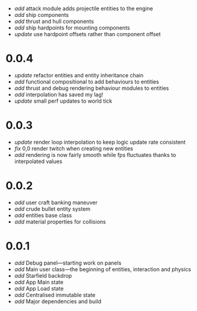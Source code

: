 #

* _add_ attack module adds projectile entities to the engine
* _add_ ship components
* _add_ thrust and hull components
* _add_ ship hardpoints for mounting components
* _update_ use hardpoint offsets rather than component offset

# 0.0.4

* _update_ refactor entities and entity inheritance chain
* _add_ functional compositional to add behaviours to entities
* _add_ thrust and debug rendering behaviour modules to entities
* _add_ interpolation has saved my lag!
* _update_ small perf updates to world tick

# 0.0.3

* _update_ render loop interpolation to keep logic update rate consistent
* _fix_ 0,0 render twitch when creating new entities
* _add_ rendering is now fairly smooth while fps fluctuates thanks to interpolated values

# 0.0.2

* _add_ user craft banking maneuver
* _add_ crude bullet entity system
* _add_ entities base class
* _add_ material properties for collisions

# 0.0.1

* _add_ Debug panel—starting work on panels
* _add_ Main user class—the beginning of entities, interaction and physics
* _add_ Starfield backdrop
* _add_ App Main state
* _add_ App Load state
* _add_ Centralised immutable state
* _add_ Major dependencies and build
